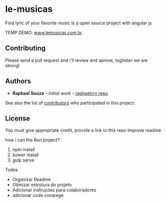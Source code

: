 # le-musicas
Find lyric of your favorite music is a open source project with angular js

TEMP DEMO: www.lemusicas.com.br

<h2>Contributing</h2>
Please send a pull request and i'll review and aprove, togheter we are strong!

## Authors

* **Raphael Souza** - *Initial work* - [raphaelcrv repo](https://github.com/raphaelcrv)

See also the list of [contributors](https://github.com/raphaelcrv/le-musicas/blob/master/contribuited) who participated in this project.

## License

You must give appropriate credit, provide a link to this repo
Improve readme

how i can  the Run project? 
1. npm install
2. bower install
3. gulp serve


Todos
- Organizar Readme
- Otimizar estrutura do projeto 
- Adicionar instruções para colaboradores
- adicionar code covarege
